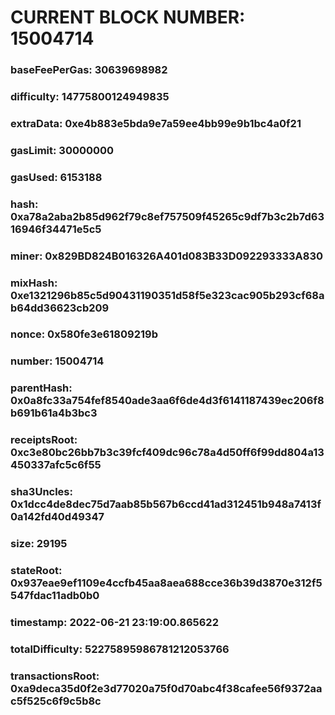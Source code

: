 # CURRENT BLOCK NUMBER: 15004714

### baseFeePerGas: 30639698982
### difficulty: 14775800124949835
### extraData: 0xe4b883e5bda9e7a59ee4bb99e9b1bc4a0f21
### gasLimit: 30000000
### gasUsed: 6153188
### hash: 0xa78a2aba2b85d962f79c8ef757509f45265c9df7b3c2b7d6316946f34471e5c5
### miner: 0x829BD824B016326A401d083B33D092293333A830
### mixHash: 0xe1321296b85c5d90431190351d58f5e323cac905b293cf68ab64dd36623cb209
### nonce: 0x580fe3e61809219b
### number: 15004714
### parentHash: 0x0a8fc33a754fef8540ade3aa6f6de4d3f6141187439ec206f8b691b61a4b3bc3
### receiptsRoot: 0xc3e80bc26bb7b3c39fcf409dc96c78a4d50ff6f99dd804a13450337afc5c6f55
### sha3Uncles: 0x1dcc4de8dec75d7aab85b567b6ccd41ad312451b948a7413f0a142fd40d49347
### size: 29195
### stateRoot: 0x937eae9ef1109e4ccfb45aa8aea688cce36b39d3870e312f5547fdac11adb0b0
### timestamp: 2022-06-21 23:19:00.865622
### totalDifficulty: 52275895986781212053766
### transactionsRoot: 0xa9deca35d0f2e3d77020a75f0d70abc4f38cafee56f9372aac5f525c6f9c5b8c
